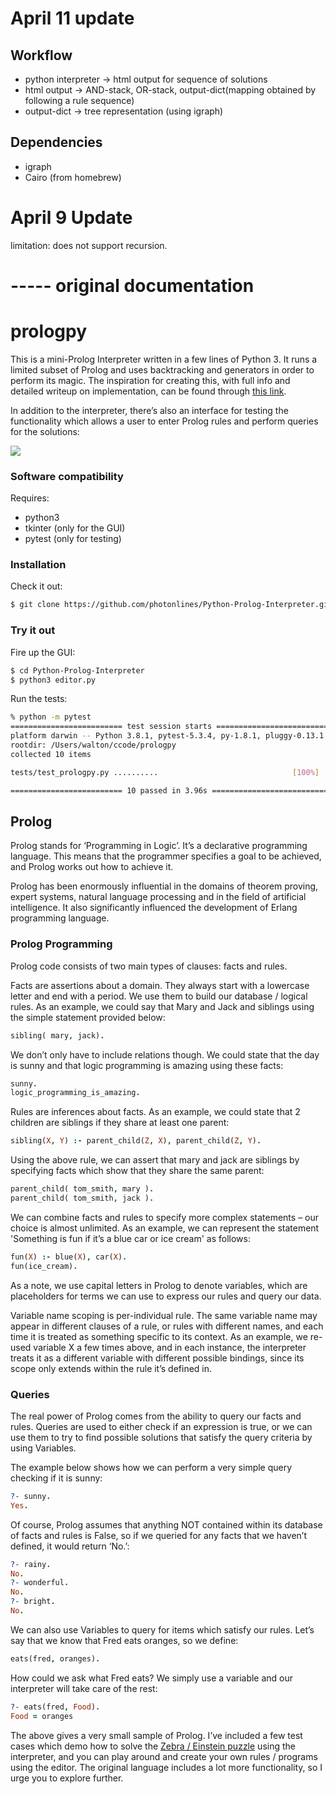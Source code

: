 # April 11 update
## Workflow
 * python interpreter -> html output for sequence of solutions
 * html output -> AND-stack, OR-stack, output-dict(mapping obtained by following a rule sequence)
 * output-dict -> tree representation (using igraph)

## Dependencies
 * igraph
 * Cairo (from homebrew)
 
# April 9 Update
limitation: does not support recursion.

# ----- original documentation

# prologpy

This is a mini-Prolog Interpreter written in a few lines of Python 3. It runs a limited subset of Prolog and uses backtracking and generators in order to perform its magic.  The inspiration for creating this, with full info and detailed writeup on implementation, can be found through [this link](https://curiosity-driven.org/prolog-interpreter).

In addition to the interpreter, there’s also an interface for testing the functionality which allows a user to enter Prolog rules and perform queries for the solutions: 

![](images/Prolog-Editor-Snip.PNG?raw=true)

### Software compatibility

Requires:
- python3
- tkinter (only for the GUI)
- pytest (only for testing)

### Installation
Check it out:
```bash
$ git clone https://github.com/photonlines/Python-Prolog-Interpreter.git
```

### Try it out
Fire up the GUI:
```bash
$ cd Python-Prolog-Interpreter
$ python3 editor.py
```
Run the tests:
```bash
% python -m pytest
========================= test session starts =========================
platform darwin -- Python 3.8.1, pytest-5.3.4, py-1.8.1, pluggy-0.13.1
rootdir: /Users/walton/ccode/prologpy
collected 10 items

tests/test_prologpy.py ..........                              [100%]

========================= 10 passed in 3.96s ==========================
```

## Prolog

Prolog stands for ‘Programming in Logic’. It’s a declarative programming language. This means that the programmer specifies a goal to be achieved, and Prolog works out how to achieve it. 

Prolog has been enormously influential in the domains of theorem proving, expert systems, natural language processing and in the field of artificial intelligence. It also significantly influenced the development of Erlang programming language. 

### Prolog Programming

Prolog code consists of two main types of clauses: facts and rules. 

Facts are assertions about a domain. They always start with a lowercase letter and end with a period. We use them to build our database / logical rules. As an example, we could say that Mary and Jack and siblings using the simple statement provided below:

```prolog
sibling( mary, jack).
```

We don’t only have to include relations though. We could state that the day is sunny and that logic programming is amazing using these facts:

```prolog
sunny.
logic_programming_is_amazing.
```

Rules are inferences about facts. As an example, we could state that 2 children are siblings if they share at least one parent: 

```prolog
sibling(X, Y) :- parent_child(Z, X), parent_child(Z, Y).
```

Using the above rule, we can assert that mary and jack are siblings by specifying facts which show that they share the same parent:

```prolog
parent_child( tom_smith, mary ).
parent_child( tom_smith, jack ).
```

We can combine facts and rules to specify more complex statements – our choice is almost unlimited. As an example, we can represent the statement 'Something is fun if it’s a blue car or ice cream' as follows:

```prolog
fun(X) :- blue(X), car(X).
fun(ice_cream).
```

As a note, we use capital letters in Prolog to denote variables, which are placeholders for terms we can use to express our rules and query our data.  

Variable name scoping is per-individual rule. The same variable name may appear in different clauses of a rule, or rules with different names, and each time it is treated as something specific to its context. As an example, we re-used variable X a few times above, and in each instance, the interpreter treats it as a different variable with different possible bindings, since its scope only extends within the rule it’s defined in.  

### Queries

The real power of Prolog comes from the ability to query our facts and rules. Queries are used to either check if an expression is true, or we can use them to try to find possible solutions that satisfy the query criteria by using Variables.

The example below shows how we can perform a very simple query checking if it is sunny:

```prolog
?- sunny.
Yes.
```

Of course, Prolog assumes that anything NOT contained within its database of facts and rules is False, so if we queried for any facts that we haven’t defined, it would return ‘No.’:

```prolog
?- rainy.
No.
?- wonderful.
No.
?- bright.
No.
```

We can also use Variables to query for items which satisfy our rules. Let’s say that we know that Fred eats oranges, so we define:

```prolog
eats(fred, oranges).
```

How could we ask what Fred eats? We simply use a variable and our interpreter will take care of the rest:

```prolog
?- eats(fred, Food).
Food = oranges
```

The above gives a very small sample of Prolog. I’ve included a few test cases which demo how to solve the [Zebra / Einstein puzzle](https://en.wikipedia.org/wiki/Zebra_Puzzle) using the interpreter, and you can play around and create your own rules / programs using the editor. The original language includes a lot more functionality, so I urge you to explore further. 



